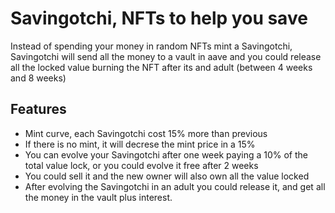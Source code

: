 # Savingotchi, NFTs to help you save

Instead of spending your money in random NFTs mint a Savingotchi, Savingotchi will send all the money to a vault in aave and you could release all the locked value burning the NFT after its and adult (between 4 weeks and 8 weeks)


## Features

- Mint curve, each Savingotchi cost 15% more than previous
- If there is no mint, it will decrese the mint price in a 15%
- You can evolve your Savingotchi after one week paying a 10% of the total value lock, or you could evolve it free after 2 weeks
- You could sell it and the new owner will also own all the value locked
- After evolving the Savingotchi in an adult you could release it, and get all the money in the vault plus interest.

